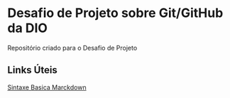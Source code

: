 # Desafio de Projeto sobre Git/GitHub da DIO
Repositório criado para o Desafio de Projeto


## Links Úteis
[Sintaxe Basica Marckdown](https://www.markdownguide.org/basic-syntax/)
